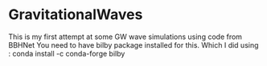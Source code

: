 # GravitationalWaves

This is my first attempt at some GW wave simulations using code from BBHNet
You need to have bilby package installed for this. Which I did using : conda install -c conda-forge bilby

